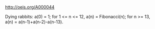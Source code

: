http://oeis.org/A000044

Dying rabbits: a(0) = 1; for 1 <= n <= 12, a(n) = Fibonacci(n); for n >= 13, a(n) = a(n-1)+a(n-2)-a(n-13).

